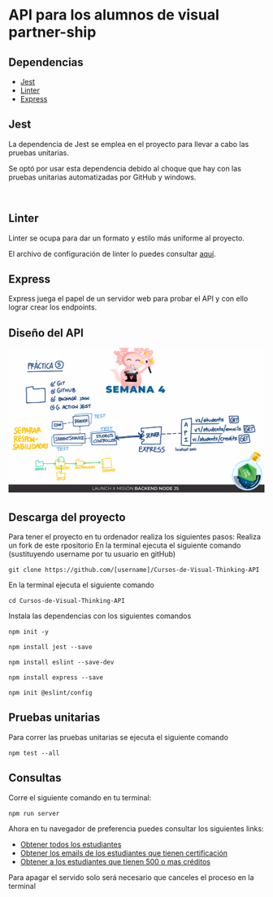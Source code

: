 # API para los alumnos de visual partner-ship

## Dependencias
<ul>
    <li><a href="https://jestjs.io/docs/getting-started">Jest</a></li>
    <li><a href="https://eslint.org/docs/latest/">Linter</a></li>
    <li><a href="https://expressjs.com/en/guide/routing.html">Express</a></li>
</ul>
<h2>Jest</h2>
<p>La dependencia de Jest se emplea en el proyecto para llevar a cabo las pruebas unitarias.</p>
<p> Se optó por usar esta dependencia debido al choque que hay con las pruebas unitarias automatizadas por GitHub y windows.</p><br>
<h2>Linter</h2> 
    <p>Linter se ocupa para dar un formato y estilo más uniforme al proyecto.</p>
    <p>El archivo de configuración de linter lo puedes consultar <a href="./eslintrc.js">aquí</a>.</p>
<h2>Express</h2>
    <p>Express juega el papel de un servidor web para probar el API y con ello lograr crear los endpoints.</p>

## Diseño del API
<img src="./lib/images/api.bmp" alt="diseño del api">

## Descarga del proyecto 
Para tener el proyecto en tu ordenador realiza los siguientes pasos:
    Realiza un fork de este rpositorio
En la terminal ejecuta el siguiente comando (sustituyendo username por tu usuario en gitHub)<br>
```
git clone https://github.com/[username]/Cursos-de-Visual-Thinking-API
```
En la terminal ejecuta el siguiente comando<br>
```
cd Cursos-de-Visual-Thinking-API
```
Instala las dependencias con los siguientes comandos<br>
```
npm init -y
```
```
npm install jest --save
```
```
npm install eslint --save-dev
```
```
npm install express --save
```
```
npm init @eslint/config
```

<h2>Pruebas unitarias</h2>
Para correr las pruebas unitarias se ejecuta el siguiente comando

```
npm test --all
```

## Consultas
Corre el siguiente comando en tu terminal:
```
npm run server
```
Ahora en tu navegador de preferencia puedes consultar los siguientes links:
    <ul>
        <li><a href="http://localhost:3000/v1/students" target="_blank">Obtener todos los estudiantes</a></li>
        <li><a href="http://localhost:3000/v1/students/emails" target="_blank">Obtener los emails de los estudiantes que tienen certificación</a></li>
        <li><a href="http://localhost:3000/v1/students/credits" target="_blank">Obtener a los estudiantes que tienen 500 o mas créditos</a></li>
    </ul>
Para apagar el servido solo será necesario que canceles el proceso en la terminal 
